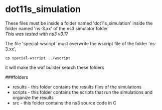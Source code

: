 dot11s_simulation
=================

These files must be inside a folder named 'dot11s_simulation' inside the folder named 'ns-3.xx' of the ns3 simulator folder <br>
*This was tested with ns3 v3.17* <br>

The file 'special-wscript' must overwrite the wscript file of the folder 'ns-3.xx',<br>
```
cp special-wscript ../wscript
```
it will make the waf builder search these folders

###folders

- results - this folder contains the results files of the simulations
- scripts - this folder contains the scripts that run the simulations and organize the results
- src - this folder contains the ns3 source code in C
